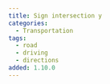 ```yaml
---
title: Sign intersection y
categories:
  - Transportation
tags:
  - road
  - driving
  - directions
added: 1.10.0
---
```

